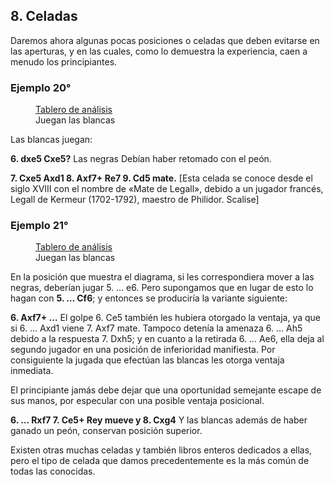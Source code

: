 ## 8. Celadas

Daremos ahora algunas pocas posiciones o celadas que deben evitarse en las
aperturas, y en las cuales, como lo demuestra la experiencia, caen a menudo los
principiantes.

### Ejemplo 20°

<figure>
    <chess-board
        position="r2qkbnr/ppp2pp1/2np3p/4p3/2BPP1b1/2N2N2/PPP2PPP/R1BQK2R w - - 0 1"
        orientation="white">
    </chess-board>
    <figcaption>
    <a href="https://lichess.org/analysis/r2qkbnr/ppp2pp1/2np3p/4p3/2BPP1b1/2N2N2/PPP2PPP/R1BQK2R_w_-_-_0_1?color=white">Tablero de análisis</a>
    <br>
    Juegan las blancas
    </figcaption>
</figure>

Las blancas juegan:

**6. dxe5 Cxe5?**
Las negras Debían haber retomado con el peón.

**7. Cxe5 Axd1 8. Axf7+ Re7 9. Cd5 mate.**
[Esta celada se conoce desde el siglo XVIII con el nombre de «Mate de
Legall», debido a un jugador francés, Legall de Kermeur (1702-1792),
maestro de Philidor. Scalise]

### Ejemplo 21°

<figure>
    <chess-board
        position="rn1qkbnr/ppp1pppp/8/8/2B3b1/2N2N2/PPPP1PPP/R1BQK2R w - - 0 1"
        orientation="white">
    </chess-board>
    <figcaption>
    <a href="https://lichess.org/analysis/rn1qkbnr/ppp1pppp/8/8/2B3b1/2N2N2/PPPP1PPP/R1BQK2R_w_-_-_0_1?color=white">Tablero de análisis</a>
    <br>
    Juegan las blancas
    </figcaption>
</figure>

En la posición que muestra el diagrama, si les correspondiera mover a las negras,
deberían jugar 5. … e6. Pero supongamos que en lugar de esto lo hagan con **5. …
Cf6**; y entonces se produciría la variante siguiente:

**6. Axf7+ …**
El golpe 6. Ce5 también les hubiera otorgado la ventaja, ya que si 6. … Axd1
viene 7. Axf7 mate. Tampoco detenía la amenaza 6. … Ah5 debido a la respuesta 7.
Dxh5; y en cuanto a la retirada 6. … Ae6, ella deja al segundo jugador en una
posición de inferioridad manifiesta. Por consiguiente la jugada que efectúan las
blancas les otorga ventaja inmediata.

El principiante jamás debe dejar que una oportunidad semejante escape de sus
manos, por especular con una posible ventaja posicional.

**6. … Rxf7 7. Ce5+ Rey mueve y 8. Cxg4**
Y las blancas además de haber ganado un peón, conservan posición superior.

Existen otras muchas celadas y también libros enteros dedicados a ellas, pero el
tipo de celada que damos precedentemente es la más común de todas las conocidas.